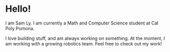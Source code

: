 # Hello!

I am Sam Ly. I am currently a Math and Computer Science student at Cal Poly Pomona.

I love building stuff, and am always working on something. At the moment, I am working with a growing robotics team. Feel free to check out my work!

<!---
samly100405/samly100405 is a ✨ special ✨ repository because its `README.md` (this file) appears on your GitHub profile.
You can click the Preview link to take a look at your changes.
--->
